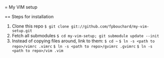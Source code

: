 = My VIM setup


== Steps for installation

1. Clone this repo
  `$ git clone git://github.com/fpbouchard/my-vim-setup.git`
2. Fetch all submodules
  `$ cd my-vim-setup; git submodule update --init`
3. Instead of copying files around, link to them:
  `$ cd ~`
  `$ ln -s <path to repo>/vimrc .vimrc`
  `$ ln -s <path to repo>/gvimrc .gvimrc`
  `$ ln -s <path to repo>/vim .vim`

